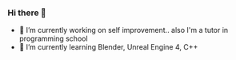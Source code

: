 ### Hi there 👋

- 🔭 I’m currently working on self improvement.. also I'm a tutor in programming school
- 🌱 I’m currently learning Blender, Unreal Engine 4, C++

<!--
**lotuvia/lotuvia** is a ✨ _special_ ✨ repository because its `README.md` (this file) appears on your GitHub profile.

Here are some ideas to get you started:

- 🔭 I’m currently working on ...
- 🌱 I’m currently learning ...
- 👯 I’m looking to collaborate on ...
- 🤔 I’m looking for help with ...
- 💬 Ask me about ...
- 📫 How to reach me: ...
- 😄 Pronouns: ...
- ⚡ Fun fact: ...
-->
